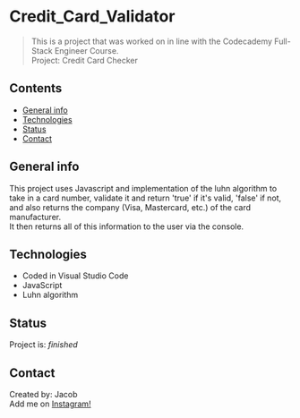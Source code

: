 # Credit_Card_Validator
> This is a project that was worked on in line with the Codecademy Full-Stack Engineer Course.  <br/>
> Project: Credit Card Checker  

## Contents
* [General info](#general-info)
* [Technologies](#technologies)
* [Status](#status)
* [Contact](#contact)

## General info
This project uses Javascript and implementation of the luhn algorithm to take in a card number, validate it and return 'true' if it's valid, 'false' if not, and also returns the company (Visa, Mastercard, etc.) of the card manufacturer.  <br/>
It then returns all of this information to the user via the console.

## Technologies
* Coded in Visual Studio Code
* JavaScript
* Luhn algorithm

## Status
Project is: _finished_

## Contact
Created by: Jacob  <br/>
Add me on [Instagram!](https://www.instagram.com/jacobtinston_04/) 
